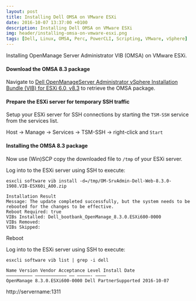 ```yaml
---
layout: post
title: Installing Dell OMSA on VMware ESXi
date: 2016-10-07 13:37:00 +0100
description: Installing Dell OMSA on VMware ESXi
img: header/installing-omsa-on-vmware-esxi.png
tags: [Dell, Linux, OMSA, Perc, PowerCLI, Scripting, VMware, vSphere]
---
```

Installing OpenManage Server Administrator VIB (OMSA) on VMware ESXi.

#### Download the OMSA 8.3 package

Navigate to [Dell OpenManageServer Administrator vSphere Installation Bundle (VIB) for ESXi 6.0, v8.3](http://downloads.dell.com/FOLDER03572457M/1/OM-SrvAdmin-Dell-Web-8.3.0-1908.VIB-ESX60i_A00.zip) to retrieve the OMSA package.


#### Prepare the ESXi server for temporary SSH traffic

Setup your ESXi server for SSH connections by starting the ```TSM-SSH``` service from the services list.

Host -> Manage -> Services -> TSM-SSH -> right-click and ```Start```

#### Installing the OMSA 8.3 package

Now use (Win)SCP copy the downloaded file to ```/tmp``` of your ESXi server.

Log into to the ESXi server using SSH to execute:

```esxcli software vib install -d=/tmp/OM-SrvAdmin-Dell-Web-8.3.0-1908.VIB-ESX60i_A00.zip```

    Installation Result
    Message: The update completed successfully, but the system needs to be rebooted for the changes to be effective.
    Reboot Required: true
    VIBs Installed: Dell_bootbank_OpenManage_8.3.0.ESXi600-0000
    VIBs Removed:
    VIBs Skipped:

Reboot

Log into to the ESXi server using SSH to execute:

```esxcli software vib list | grep -i dell```

    Name Version Vendor Acceptance Level Install Date
    —————————– ———————————— —— —————- ————
    OpenManage 8.3.0.ESXi600-0000 Dell PartnerSupported 2016-10-07

http://servername:1311